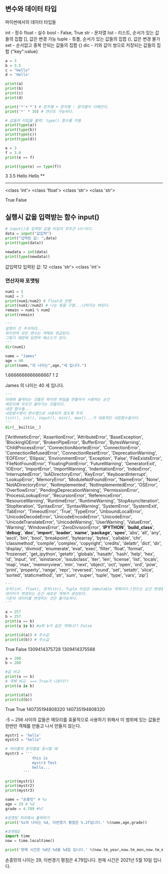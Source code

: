 ## 변수와 데이터 타입
파이썬에서의 데이터 타입들
        
int - 정수
float - 실수
bool - False, True
str - 문자열
list - 리스트, 순서가 있는 값들의 집합 [], 값은 변경 가능
tuple - 튜플, 순서가 있는 값들의 집합 (), 값은 변경 불가
set - 순서없고 중복 안되는 값들의 집합 {}
dic - 키와 값이 쌍으로 저장되는 값들의 집합 {"key":value}

``` python
a = 3
b = 3.5
c = "Hello"
d = 'Hello'

print(a)
print(b)
print(c)
print(d)

print('*'+'*') # 문자열 + 문자열 : 문자열이 더해진다.
print('*' * 30) # 연산도 가능하다.

# 값들의 타입을 출력: type() 함수를 이용
print(type(a))
print(type(b))
print(type(c))
print(type(d))

e = 3
f = 3.0
print(e == f)

print(type(e) == type(f))

```

3
3.5
Hello
Hello
**
******************************
<class 'int'>
<class 'float'>
<class 'str'>
<class 'str'>

True
False

## 실행시 값을 입력받는 함수 input()

```python
# input()로 입력된 값을 타입이 무조건 str이다.
data = input("값입력")
print("입력된 값: ",data)
print(type(data))

newdata = int(data)
print(type(newdata))
```

값입력12
입력된 값:  12
<class 'str'>
<class 'int'>

### 연산자와 포맷팅

```python
num1 = 5
num2 = 3
print(num1/num2) # float로 반환
print(num1//num2) # 나눈 몫을 구함...나머지는 버린다.
remain = num1 % num2
print(remain)

'''
설명이 긴 주석처리...
파이썬의 모든 변수는 객체로 취급된다.
그렇기 때문에 당연히 메소드가 있다.
'''
dir(num1)

name = "James"
age = 40
print(name,"의 나이는",age,"세 입니다.")
```

1.6666666666666667
1
2

James 의 나이는 40 세 입니다.

```python
'''
아래에 출력되는 것들은 파이썬 파일을 만들어서 사용하는 순간
메모리에 무조건 올라가는 것들이다.
내장 함수들...
내장함수명이 변수명으로 사용되지 않도록 주의
list(), int(), input(), min(), max()...가 대표적인 내장함수들이다.
'''
dir(__builtin__)
```

['ArithmeticError',
 'AssertionError',
 'AttributeError',
 'BaseException',
 'BlockingIOError',
 'BrokenPipeError',
 'BufferError',
 'BytesWarning',
 'ChildProcessError',
 'ConnectionAbortedError',
 'ConnectionError',
 'ConnectionRefusedError',
 'ConnectionResetError',
 'DeprecationWarning',
 'EOFError',
 'Ellipsis',
 'EnvironmentError',
 'Exception',
 'False',
 'FileExistsError',
 'FileNotFoundError',
 'FloatingPointError',
 'FutureWarning',
 'GeneratorExit',
 'IOError',
 'ImportError',
 'ImportWarning',
 'IndentationError',
 'IndexError',
 'InterruptedError',
 'IsADirectoryError',
 'KeyError',
 'KeyboardInterrupt',
 'LookupError',
 'MemoryError',
 'ModuleNotFoundError',
 'NameError',
 'None',
 'NotADirectoryError',
 'NotImplemented',
 'NotImplementedError',
 'OSError',
 'OverflowError',
 'PendingDeprecationWarning',
 'PermissionError',
 'ProcessLookupError',
 'RecursionError',
 'ReferenceError',
 'ResourceWarning',
 'RuntimeError',
 'RuntimeWarning',
 'StopAsyncIteration',
 'StopIteration',
 'SyntaxError',
 'SyntaxWarning',
 'SystemError',
 'SystemExit',
 'TabError',
 'TimeoutError',
 'True',
 'TypeError',
 'UnboundLocalError',
 'UnicodeDecodeError',
 'UnicodeEncodeError',
 'UnicodeError',
 'UnicodeTranslateError',
 'UnicodeWarning',
 'UserWarning',
 'ValueError',
 'Warning',
 'WindowsError',
 'ZeroDivisionError',
 '__IPYTHON__',
 '__build_class__',
 '__debug__',
 '__doc__',
 '__import__',
 '__loader__',
 '__name__',
 '__package__',
 '__spec__',
 'abs',
 'all',
 'any',
 'ascii',
 'bin',
 'bool',
 'breakpoint',
 'bytearray',
 'bytes',
 'callable',
 'chr',
 'classmethod',
 'compile',
 'complex',
 'copyright',
 'credits',
 'delattr',
 'dict',
 'dir',
 'display',
 'divmod',
 'enumerate',
 'eval',
 'exec',
 'filter',
 'float',
 'format',
 'frozenset',
 'get_ipython',
 'getattr',
 'globals',
 'hasattr',
 'hash',
 'help',
 'hex',
 'id',
 'input',
 'int',
 'isinstance',
 'issubclass',
 'iter',
 'len',
 'license',
 'list',
 'locals',
 'map',
 'max',
 'memoryview',
 'min',
 'next',
 'object',
 'oct',
 'open',
 'ord',
 'pow',
 'print',
 'property',
 'range',
 'repr',
 'reversed',
 'round',
 'set',
 'setattr',
 'slice',
 'sorted',
 'staticmethod',
 'str',
 'sum',
 'super',
 'tuple',
 'type',
 'vars',
 'zip']

``` python
'''
숫자(int, float), 문자(str), Tuple 타입은 immutable 객체이다.(만드는 순간 변경될 수 없는 것)
데이터가 변경되는 순간 새로운 객체가 생성된다.
기존의 데이터를 변경하는 것은 불가능하다.
'''

a = 257
b = 257
print(a == b)
print(a is b) #a와 b가 같은 객체니?? False

print(id(a)) # 주소값
print(id(b)) # 주소값
```

True
False
1309414375728
1309414375568

``` python
a = 200
b = 200

#값 비교
print(a == b)
# 객체 비교  === True가 나온다??
print(a is b)

print(id(a))
print(id(b))
```

True
True
140735194808320
140735194808320

-5 ~ 256 사이의 값들은
메모리를 효율적으로 사용하기 위해서
이 범위에 있는 값들은 한번만 객체를 만들고 나서 만들지 않는다.

```python
mystr1 = 'hello'
mystr2 = "hello"

# 여러줄의 문자열을 표시할 때
mystr3 = '''
            this is 
            mystr3 Test
            hello...
        '''

print(mystr1)
print(mystr2)
print(mystr3)
```

```python
name = "손흥민" # %s
age = 29 # %d
grade = 4.789 #%f

#포맷팅 처리해서 출력하기
print('%s의 나이는 %d, 이번경기 평점은 %.2f입니다.' %(name,age,grade))

#포맷팅2
import time
now = time.localtime()

print('현재 시간은 %d년 %d월 %d일 입니다.' %(now.tm_year,now.tm_mon,now.tm_mday))
```

손흥민의 나이는 29, 이번경기 평점은 4.79입니다.
현재 시간은 2021년 5월 10일 입니다.